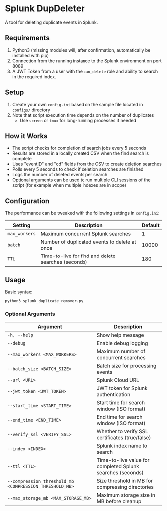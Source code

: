 # Splunk DupDeleter

A tool for deleting duplicate events in Splunk.

## Requirements

1. Python3 (missing modules will, after confirmation, automatically be installed with pip)
2. Connection from the running instance to the Splunk environment on port 8089
3. A JWT Token from a user with the `can_delete` role and ability to search in the required index.

## Setup

1. Create your own `config.ini` based on the sample file located in `configs/` directory
2. Note that script execution time depends on the number of duplicates
   - Use `screen` or `tmux` for long-running processes if needed

## How it Works

- The script checks for completion of search jobs every 5 seconds
- Results are stored in a locally created CSV when the find search is complete
- Uses "eventID" and "cd" fields from the CSV to create deletion searches
- Polls every 5 seconds to check if deletion searches are finished
- Logs the number of deleted events per search
- Optional arguments can be used to run multiple CLI sessions of the script (for example when multiple indexes are in scope)

## Configuration

The performance can be tweaked with the following settings in `config.ini`:

| Setting | Description | Default |
|---------|-------------|---------|
| `max_workers` | Maximum concurrent Splunk searches | 1 |
| `batch` | Number of duplicated events to delete at once | 10000 |
| `TTL` | Time-to-live for find and delete searches (seconds) | 180 |

## Usage

Basic syntax:
```bash
python3 splunk_duplicate_remover.py
```

### Optional Arguments

| Argument | Description |
|----------|-------------|
| `-h, --help` | Show help message |
| `--debug` | Enable debug logging |
| `--max_workers <MAX_WORKERS>` | Maximum number of concurrent searches |
| `--batch_size <BATCH_SIZE>` | Batch size for processing events |
| `--url <URL>` | Splunk Cloud URL |
| `--jwt_token <JWT_TOKEN>` | JWT token for Splunk authentication |
| `--start_time <START_TIME>` | Start time for search window (ISO format) |
| `--end_time <END_TIME>` | End time for search window (ISO format) |
| `--verify_ssl <VERIFY_SSL>` | Whether to verify SSL certificates (true/false) |
| `--index <INDEX>` | Splunk index name to search |
| `--ttl <TTL>` | Time-to-live value for completed Splunk searches (seconds) |
| `--compression_threshold_mb <COMPRESSION_THRESHOLD_MB>` | Size threshold in MB for compressing directories |
| `--max_storage_mb <MAX_STORAGE_MB>` | Maximum storage size in MB before cleanup |
